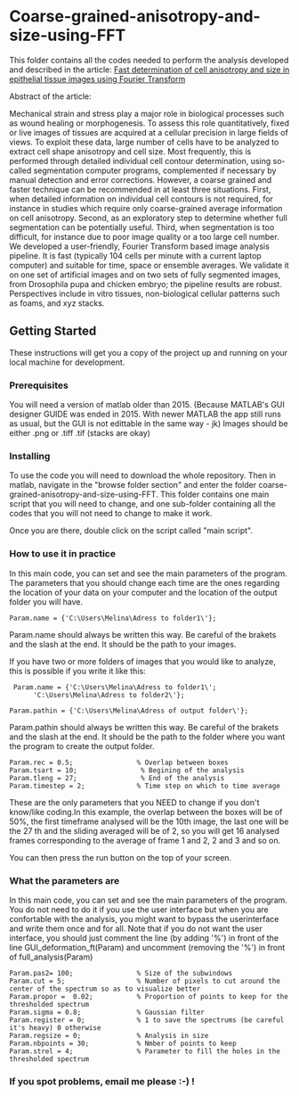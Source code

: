 # Coarse-grained-anisotropy-and-size-using-FFT

This folder contains all the codes needed to perform the analysis developed and described in the article: 
    [Fast determination of cell anisotropy and size in epithelial tissue images using Fourier Transform](https://doi.org/10.1103/physreve.99.062401)

Abstract of the article:

Mechanical strain and stress play a major role in biological processes such as wound healing or
morphogenesis. To assess this role quantitatively, fixed or live images of tissues are acquired at a
cellular precision in large fields of views. To exploit these data, large number of cells have to be
analyzed to extract cell shape anisotropy and cell size. Most frequently, this is performed through
detailed individual cell contour determination, using so-called segmentation computer programs,
complemented if necessary by manual detection and error corrections. However, a coarse grained and
faster technique can be recommended in at least three situations. First, when detailed information
on individual cell contours is not required, for instance in studies which require only coarse-grained
average information on cell anisotropy. Second, as an exploratory step to determine whether full
segmentation can be potentially useful. Third, when segmentation is too difficult, for instance due to
poor image quality or a too large cell number. We developed a user-friendly, Fourier Transform based
image analysis pipeline. It is fast (typically 104 cells per minute with a current laptop computer) and
suitable for time, space or ensemble averages. We validate it on one set of artificial images and on
two sets of fully segmented images, from Drosophila pupa and chicken embryo; the pipeline results
are robust. Perspectives include in vitro tissues, non-biological cellular patterns such as foams, and
xyz stacks.

## Getting Started

These instructions will get you a copy of the project up and running on your local machine for development.

### Prerequisites

You will need a version of matlab older than 2015. (Because MATLAB's GUI designer GUIDE was ended in 2015.  With newer MATLAB the app still runs as usual, but the GUI is not edittable in the same way - jk)
Images should be either .png or .tiff .tif (stacks are okay)

### Installing

To use the code you will need to download the whole repository. Then in matlab, navigate in the "browse folder section" and enter the folder coarse-grained-anisotropy-and-size-using-FFT. This folder contains one main script that you will need to change, and one sub-folder containing all the codes that you will not need to change to make it work. 

Once you are there, double click on the script called "main script".


### How to use it in practice

In this main code, you can set and see the main parameters of the program. The parameters that you should change each time are the ones regarding the location of your data on your computer and the location of the output folder you will have. 

```
Param.name = {'C:\Users\Melina\Adress to folder1\'};

```
Param.name should always be written this way. Be careful of the brakets and the slash at the end. It should be the path to your images.

If you have two or more folders of images that you would like to analyze, this is possible if you write it like this: 

```
 Param.name = {'C:\Users\Melina\Adress to folder1\';
      'C:\Users\Melina\Adress to folder2\'};

```


```
Param.pathin = {'C:\Users\Melina\Adress of output folder\'};

```
Param.pathin should always be written this way. Be careful of the brakets and the slash at the end. It should be the path to the folder where you want the program to create the output folder.



```
Param.rec = 0.5;                % Overlap between boxes   
Param.tsart = 10;                % Begining of the analysis
Param.tleng = 27;                % End of the analysis
Param.timestep = 2;             % Time step on which to time average

```

These are the only parameters that you NEED to change if you don't know/like coding.In this example, the overlap between the boxes will be of 50%, the first timeframe analysed will be the 10th image, the last one will be the 27 th and the sliding averaged will be of 2, so you will get 16 analysed frames corresponding to the average of frame 1 and 2, 2 and 3 and so on. 

You can then press the run button on the top of your screen.

### What the parameters are 

In this main code, you can set and see the main parameters of the program. You do not need to do it if you use the user interface but when you are confortable with the analysis, you might want to bypass the userinterface and write them once and for all.
Note that if you do not want the user interface, you should just comment the line (by adding '%') in front of the line GUI_deformation_ft(Param) and uncomment (removing the '%') in front of full_analysis(Param)


```
Param.pas2= 100;                % Size of the subwindows
Param.cut = 5;                  % Number of pixels to cut around the center of the spectrum so as to visualize better
Param.propor =  0.02;           % Proportion of points to keep for the thresholded spectrum
Param.sigma = 0.8;              % Gaussian filter
Param.register = 0;             % 1 to save the spectrums (be careful it's heavy) 0 otherwise
Param.regsize = 0;              % Analysis in size
Param.nbpoints = 30;            % Nmber of points to keep 
Param.strel = 4;                % Parameter to fill the holes in the thresholded spectrum

```

### If you spot problems, email me please :-) !
  
